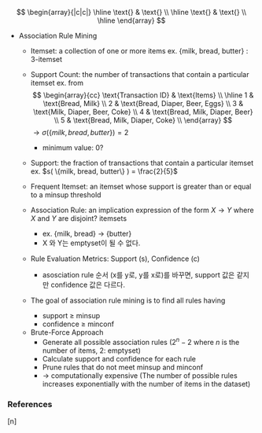$$
\begin{array}{|c|c|}
\hline
\text{} & \text{} \\
\hline
\text{} & \text{} \\
\hline
\end{array}
$$

* Association Rule Mining
    - Itemset: a collection of one or more items
        ex. {milk, bread, butter} : 3-itemset
    - Support Count: the number of transactions that contain a particular itemset
        ex. from
        $$
        \begin{array}{cc}
        \text{Transaction ID} & \text{Items} \\
        \hline
        1 & \text{Bread, Milk} \\
        2 & \text{Bread, Diaper, Beer, Eggs} \\
        3 & \text{Milk, Diaper, Beer, Coke} \\
        4 & \text{Bread, Milk, Diaper, Beer} \\
        5 & \text{Bread, Milk, Diaper, Coke} \\
        \end{array}
        $$
        $\to \sigma ( \{milk, bread, butter\} ) = 2$
        - minimum value: 0?
    - Support: the fraction of transactions that contain a particular itemset
        ex. $s( \{milk, bread, butter\} ) = \frac{2}{5}$
    - Frequent Itemset: an itemset whose support is greater than or equal to a minsup threshold

    - Association Rule: an implication expression of the form $X \to Y$ where $X$ and $Y$ are disjoint? itemsets
        - ex. {milk, bread} $\to$ {butter}
        - X 와 Y는 emptyset이 될 수 없다.
    - Rule Evaluation Metrics: Support (s), Confidence (c)
        - asosciation rule 순서 (x를 y로, y를 x로)를 바꾸면, support 값은 같지만 confidence 값은 다르다.

    - The goal of association rule mining is to find all rules having
        - support $\geq$ minsup
        - confidence $\geq$ minconf

    * Brute-Force Approach
        - Generate all possible association rules ($2^n - 2$ where $n$ is the number of items, 2: emptyset)
        - Calculate support and confidence for each rule
        - Prune rules that do not meet minsup and minconf
        - $\to$ computationally expensive (The number of possible rules increases exponentially with the number of items in the dataset)
















### References

$\tag*{}\label{n} \text{[n] }$

